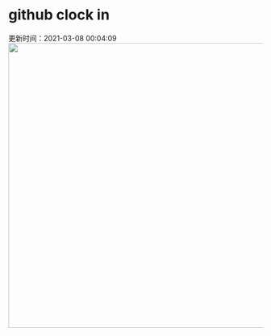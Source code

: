 # github clock in
更新时间：2021-03-08 00:04:09
 <img style="-webkit-user-select: none;margin: auto;cursor: zoom-in;" src="https://cn.bing.com/th?id=OHR.LoganClouds_ZH-CN3900647104_1920x1080.jpg&rf=LaDigue_1920x1080.jpg&pid=hp" width="1004" height="564"> 